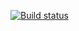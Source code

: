 [![Build status](https://ci.appveyor.com/api/projects/status/ynh860hp9hhstoc9?svg=true)](https://ci.appveyor.com/project/Yana-kalugina/2-3testmode)


